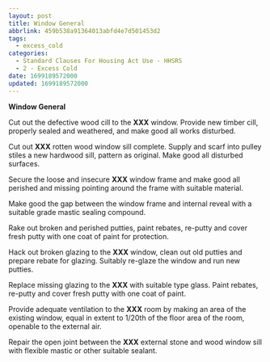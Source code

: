 ```yaml
---
layout: post
title: Window General
abbrlink: 459b538a91364013abfd4e7d501453d2
tags:
  - excess_cold
categories:
  - Standard Clauses For Housing Act Use - HHSRS
  - 2 - Excess Cold
date: 1699189572000
updated: 1699189572000
---
```


**Window General**

Cut out the defective wood cill to the **XXX** window. Provide new timber cill, properly sealed and weathered, and make good all works disturbed.

Cut out **XXX** rotten wood window sill complete. Supply and scarf into pulley stiles a new hardwood sill, pattern as original. Make good all disturbed surfaces.

Secure the loose and insecure **XXX** window frame and make good all perished and missing pointing around the frame with suitable material.

Make good the gap between the window frame and internal reveal with a suitable grade mastic sealing compound.

Rake out broken and perished putties, paint rebates, re-putty and cover fresh putty with one coat of paint for protection.

Hack out broken glazing to the **XXX** window, clean out old putties and prepare rebate for glazing. Suitably re-glaze the window and run new putties.

Replace missing glazing to the **XXX** with suitable type glass. Paint rebates, re-putty and cover fresh putty with one coat of paint.

Provide adequate ventilation to the **XXX** room by making an area of the existing window, equal in extent to 1/20th of the floor area of the room, openable to the external air.

Repair the open joint between the **XXX** external stone and wood window sill with flexible mastic or other suitable sealant.
